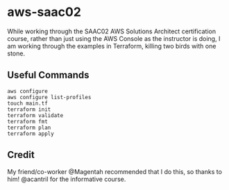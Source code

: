 # aws-saac02

While working through the SAAC02 AWS Solutions Architect certification course, rather than just using the AWS Console as the instructor is doing, I am working through the examples in Terraform, killing two birds with one stone.

## Useful Commands

```
aws configure
aws configure list-profiles
touch main.tf
terraform init
terraform validate
terraform fmt
terraform plan
terraform apply
```

## Credit

My friend/co-worker @Magentah recommended that I do this, so thanks to him!
@acantril for the informative course.
